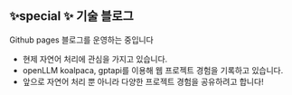 
## ✨special ✨ 기술 블로그

Github pages 블로그를 운영하는 중입니다
* 현제 자연어 처리에 관심을 가지고 있습니다.
* openLLM koalpaca, gptapi를 이용해 웹 프로젝트 경험을 기록하고 있습니다.
* 앞으로 자연어 처리 뿐 아니라 다양한 프로젝트 경험을 공유하려고 합니다!

